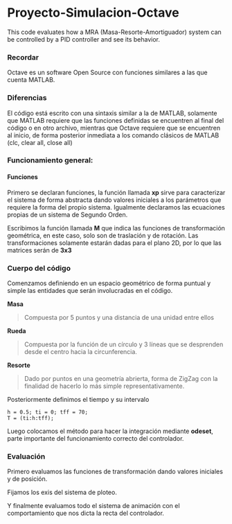 # Proyecto-Simulacion-Octave
This code evaluates how a MRA (Masa-Resorte-Amortiguador) system can be controlled by a PID controller and see its behavior. 

### Recordar
Octave es un software Open Source con funciones similares a las que cuenta MATLAB. 

### Diferencias
El código está escrito con una sintaxis similar a la de MATLAB, solamente que MATLAB requiere que las funciones definidas se encuentren al final del código o en otro archivo, mientras que Octave requiere que se encuentren al inicio, de forma posterior inmediata a los comando clásicos de MATLAB (clc, clear all, close all) 


### Funcionamiento general: 
#### Funciones
Primero se declaran funciones, la función llamada **xp** sirve para caracterizar el sistema de forma abstracta dando valores iniciales a los parámetros que requiere la forma del propio sistema. Igualmente declaramos las ecuaciones propias de un sistema de Segundo Orden. 

Escribimos la función llamada **M** que indica las funciones de transformación geométrica, en este caso, solo son de traslación y de rotación. Las transformaciones solamente estarán dadas para el plano 2D, por lo que las matrices serán de **3x3**

### Cuerpo del código
Comenzamos definiendo en un espacio geométrico de forma puntual y simple las entidades que serán involucradas en el código.

**Masa** 
> Compuesta por 5 puntos y una distancia de una unidad entre ellos

**Rueda**
> Compuesta por la función de un círculo y 3 líneas que se desprenden desde el centro hacia la circunferencia.

**Resorte**
> Dado por puntos en una geometría abrierta, forma de ZigZag con la finalidad de hacerlo lo más simple representativamente. 

Posteriormente definimos el tiempo y su intervalo 
```
h = 0.5; ti = 0; tff = 70;
T = (ti:h:tff);
```

Luego colocamos el método para hacer la integración mediante **odeset**, parte importante del funcionamiento correcto del controlador. 


### Evaluación 
Primero evaluamos las funciones de transformación dando valores iniciales y de posición.

Fijamos los exis del sistema de ploteo. 

Y finalmente evaluamos todo el sistema de animación con el comportamiento que nos dicta la recta del controlador. 
















